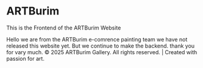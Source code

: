 # ARTBurim
This is the Frontend of the ARTBurim Website

Hello we are from the ARTBurim e-comrence painting team we have not released this website yet. But we continue to make the backend. thank you for vary much. © 2025 ARTBurim Gallery. All rights reserved. | Created with passion for art.
